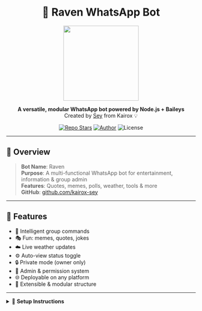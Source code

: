 <h1 align="center">🦉 Raven WhatsApp Bot</h1>

<p align="center">
  <img src="https://media.giphy.com/media/QBd2kLB5qDmysEXre9/giphy.gif" width="200"/>
</p>

<p align="center">
  <strong>A versatile, modular WhatsApp bot powered by Node.js + Baileys</strong><br/>
  Created by <a href="https://github.com/kairox-sey">Sey</a> from Kairox 💡
</p>

<p align="center">
  <a href="https://github.com/kairox-sey/Raven-WhatsApp-Bot"><img alt="Repo Stars" src="https://img.shields.io/github/stars/kairox-sey/Raven-WhatsApp-Bot?style=for-the-badge"/></a>
  <a href="https://github.com/kairox-sey"><img alt="Author" src="https://img.shields.io/badge/Author-Kairox_Sey-blueviolet?style=for-the-badge"/></a>
  <img alt="License" src="https://img.shields.io/badge/License-MIT-green?style=for-the-badge"/>
</p>

---

## 📜 Overview

> **Bot Name**: Raven  
> **Purpose**: A multi-functional WhatsApp bot for entertainment, information & group admin  
> **Features**: Quotes, memes, polls, weather, tools & more  
> **GitHub**: [github.com/kairox-sey](https://github.com/kairox-sey/Raven-WhatsApp-Bot)

---

## 🚀 Features

- 🧠 Intelligent group commands
- 🎭 Fun: memes, quotes, jokes
- ☁️ Live weather updates
- ⚙️ Auto-view status toggle
- 🔒 Private mode (owner only)
- 🔧 Admin & permission system
- 🌐 Deployable on any platform
- 🧩 Extensible & modular structure

---

<details>
<summary>🧰 <strong>Setup Instructions</strong></summary>

### 🔧 Prerequisites

- Node.js v14.x or higher  
- npm installed  
- A WhatsApp number (to log in)

### 📦 Clone & Install

```bash
git clone https://github.com/kairox-sey/Raven-WhatsApp-Bot.git
cd Raven-WhatsApp-Bot
npm install
⚙️ Configure the Bot
Set your ownerJid in index.js
Example: 233538911895@s.whatsapp.net

Optionally, add welcome_image.jpg for welcome messages.

🟢 Run the Bot
bash
Copy
Edit
node index.js
Scan the QR code shown in terminal with your WhatsApp.

</details>
<details> <summary>🌍 <strong>Deployment Guides</strong></summary>
☁️ Heroku
bash
Copy
Edit
heroku login
heroku create raven-bot
git push heroku main
Add a Procfile: worker: node index.js

Enable worker dyno in dashboard.

🖥️ Render
Connect repo, set:

Build command: npm install

Start command: node index.js

⚡ Koyeb
Deploy GitHub repo

Build: npm install, Run: node index.js

Authenticate using QR in logs

📡 bot-hosting.com
Upload ZIP (with index.js, package.json, Procfile)

Start command: node index.js

</details>
📖 Usage
Prefix: . (dot)

🔹 Sample Commands
Command	Description
.menu	View all commands
.help	Usage guide
.quote	Get a random quote
.meme	Fetch a fresh meme
.weather <city>	Check live weather
.groupinfo	View group info

🔐 Settings
Command	Description
.autoviewon/off	Auto-view WhatsApp statuses
.privacy private	Restrict bot to owner only
.privacy public	Allow group use

🤝 Contributing
Pull requests are welcome!
Feel free to fork, suggest features, or report bugs.
Let’s build the most 🔥 WhatsApp bot together.

📄 License
This project is open-source under the MIT License.
See LICENSE for more details.

📬 Support
For help or contributions:

Contact Sey via GitHub

Community/Support group coming soon!

<p align="center"> <img src="https://media.giphy.com/media/fdLRfjKdJtL5XzfnDZ/giphy.gif" width="100"/> </p> <p align="center"><strong>Last updated: June 09, 2025</strong></p> ```

